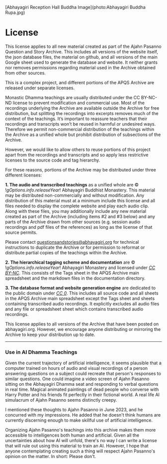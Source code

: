 [Abhayagiri Reception Hall Buddha Image](photo:Abhayagiri Buddha Rupa.jpg)
# License

This license applies to all new material created as part of the Ajahn Pasanno Question and Story Archive. This includes all versions of the website itself, the json database files, the material on github, and all versions of the main Google sheet used to generate the database and website. It neither grants nor removes permissions regarding material used in the Archive obtained from other sources.

This is a complex project, and different portions of the APQS Archive are released under separate licenses.

Monastic Dhamma teachings are usually distributed under the CC BY-NC-ND license to prevent modification and commercial use. Most of the recordings underlying the Archive are available outside the Archive for free distribution, but splitting the recordings into excerpts removes much of the context of the teachings. It’s important to reassure teachers that their recordings and transcripts won’t be reused in harmful or undesired ways. Therefore we permit non-commercial distribution of the teachings within the Archive as a unified whole but prohibit distribution of subsections of the Archive.

However, we would like to allow others to reuse portions of this project apart from the recordings and transcripts and so apply less restrictive licenses to the source code and tag hierarchy.

For these reasons, portions of the Archive may be distributed under three different licenses:

__1. The audio and transcribed teachings__ as a unified whole are © $!gOptions.info.releaseYear!$ Abhayagiri Buddhist Monastery. This material may be distributed non-commercially and without modification. Any distribution of this material must at a minimum include this license and all files needed to display the complete website and play each audio clip. Along with these files, you may additionally include any new material created as part of the Archive (including items #2 and #3 below) and any parts of the Archive drawn from other sources (e.g. session audio recordings and pdf files of the references) as long as the license of that source permits.

Please contact [questionsandstories@abhayagiri.org](mailto:questionsandstories@abhayagiri.org) for technical instructions to duplicate the Archive or for permission to reformat or distribute partial copies of the teachings within the Archive.

__2. The hierarchical tagging scheme and documentation__ are © $!gOptions.info.releaseYear!$ Abhayagiri Monastery and licensed under [_CC BY-NC_](https://creativecommons.org/licenses/by-nc/4.0/). This consists of the Tags sheet in the APQS Archive main spreadsheet and the markdown files in the documentation directory.

__3. The database format and website generation engine__ are dedicated to the public domain under [_CC 0_](https://creativecommons.org/publicdomain/zero/1.0/). This includes all source code and all sheets in the APQS Archive main spreadsheet except the Tags sheet and sheets containing transcribed audio recordings. It explicitly excludes all audio files and any file or spreadsheet sheet which contains transcribed audio recordings.

This license applies to all versions of the Archive that have been posted on abhayagiri.org. However, we encourage anyone distributing or mirroring the Archive to keep your distribution up to date.

-----

### Use in AI Dhamma Teachings

Given the current trajectory of artificial intelligence, it seems plausible that a computer trained on hours of audio and visual recordings of a person answering questions on a subject could recreate that person's responses to similar questions. One could imagine a video screen of Ajahn Pasanno sitting on the Abhayagiri Dhamma seat and responding to verbal questions in real time. Magical animated paintings of dead people who converse with Harry Potter and his friends fit perfectly in their fictional world. A real life AI simulacrum of Ajahn Pasanno seems distinctly creepy.

I mentioned these thoughts to Ajahn Pasanno in June 2023, and he concurred with my impressions. He added that he doesn't think humans are currently discerning enough to make skillful use of artificial intelligence.

Organizing Ajahn Pasanno's teachings into this archive makes them more accessible to intelligences both human and artificial. Given all the uncertainties about how AI will unfold, there's no way I can write a license that will rule out using this material to train an AI. However, I hope that anyone contemplating creating such a thing will respect Ajahn Pasanno's opinion on the matter. In short: Please don't.